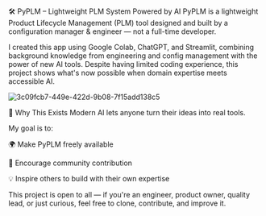🛠️ PyPLM – Lightweight PLM System Powered by AI
PyPLM is a lightweight Product Lifecycle Management (PLM) tool designed and built by a configuration manager & engineer — not a full-time developer.

I created this app using Google Colab, ChatGPT, and Streamlit, combining background knowledge from engineering and config management with the power of new AI tools. Despite having limited coding experience, this project shows what's now possible when domain expertise meets accessible AI.

![3c09fcb7-449e-422d-9b08-7f15add138c5](https://github.com/user-attachments/assets/d587f73b-eb29-45e1-8a40-c4d09f82fc0c)


🚀 Why This Exists
Modern AI lets anyone turn their ideas into real tools. 

My goal is to:

🌍 Make PyPLM freely available

🤝 Encourage community contribution

💡 Inspire others to build with their own expertise

This project is open to all — if you're an engineer, product owner, quality lead, or just curious, feel free to clone, contribute, and improve it.
